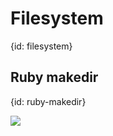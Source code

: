# Filesystem
{id: filesystem}


## Ruby makedir
{id: ruby-makedir}

![](examples/files/makedir.rb)

